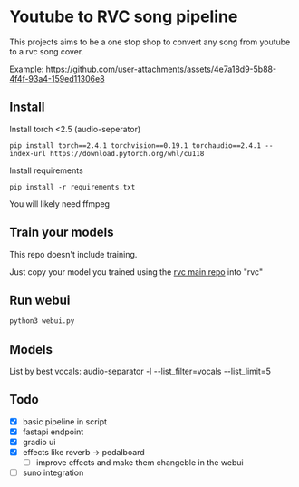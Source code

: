 # Youtube to RVC song pipeline
This projects aims to be a one stop shop to convert any song from youtube to a rvc song cover.

Example:
https://github.com/user-attachments/assets/4e7a18d9-5b88-4f4f-93a4-159ed11306e8

## Install
Install torch <2.5 (audio-seperator)
``` 
pip install torch==2.4.1 torchvision==0.19.1 torchaudio==2.4.1 --index-url https://download.pytorch.org/whl/cu118
```

Install requirements
```
pip install -r requirements.txt
```

You will likely need ffmpeg

## Train your models
This repo doesn't include training.

Just copy your model you trained using the [rvc main repo](https://github.com/RVC-Project/Retrieval-based-Voice-Conversion-WebUI) into "rvc"

## Run webui
```python 
python3 webui.py
```

## Models
List by best vocals: 
audio-separator -l --list_filter=vocals --list_limit=5

## Todo
- [x] basic pipeline in script
- [x] fastapi endpoint
- [x] gradio ui
- [x] effects like reverb -> pedalboard
    - [ ] improve effects and make them changeble in the webui
- [ ] suno integration
